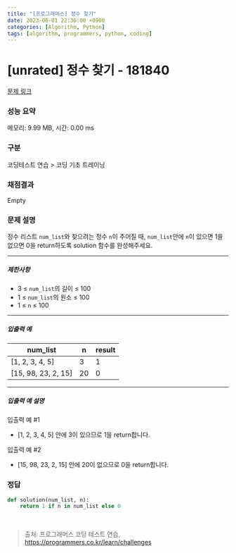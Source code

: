 ```yaml
---
title: "[프로그래머스] 정수 찾기"
date: 2023-06-01 22:36:00 +0900
categories: [Algorithm, Python]
tags: [algorithm, programmers, python, coding]
---
```


# [unrated] 정수 찾기 - 181840

[문제 링크](https://school.programmers.co.kr/learn/courses/30/lessons/181840)

### 성능 요약

메모리: 9.99 MB, 시간: 0.00 ms

### 구분

코딩테스트 연습 > 코딩 기초 트레이닝

### 채점결과

Empty

### 문제 설명

<p>정수 리스트 <code>num_list</code>와 찾으려는 정수 <code>n</code>이 주어질 때, <code>num_list</code>안에 <code>n</code>이 있으면 1을 없으면 0을 return하도록 solution 함수를 완성해주세요.</p>

<hr>

<h5>제한사항</h5>

<ul>
<li>3 ≤ <code>num_list</code>의 길이 ≤ 100</li>
<li>1 ≤ <code>num_list</code>의 원소 ≤ 100</li>
<li>1 ≤ <code>n</code> ≤ 100</li>
</ul>

<hr>

<h5>입출력 예</h5>

| num_list            | n  | result |
|---------------------|----|--------|
| [1, 2, 3, 4, 5]     | 3  | 1      |
| [15, 98, 23, 2, 15] | 20 | 0      |

<hr>

<h5>입출력 예 설명</h5>

<p>입출력 예 #1</p>

<ul>
<li>[1, 2, 3, 4, 5] 안에 3이 있으므로 1을 return합니다.</li>
</ul>

<p>입출력 예 #2</p>

<ul>
<li>[15, 98, 23, 2, 15] 안에 20이 없으므로 0을 return합니다.</li>
</ul>

### 정답

```python
def solution(num_list, n):
    return 1 if n in num_list else 0
```

<br>

> 출처: 프로그래머스 코딩 테스트 연습, https://programmers.co.kr/learn/challenges
